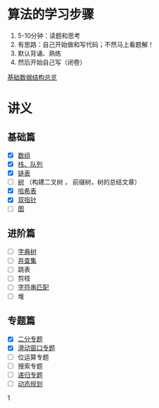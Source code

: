 # 算法的学习步骤

1. 5-10分钟：读题和思考
2. 有思路：自己开始做和写代码；不然马上看题解！
3. 默认背诵、熟练
4. 然后开始自己写（闭卷）

[基础数据结构总览](https://github.com/leetcode-pp/91alg-2/blob/master/lecture/basic-01.md)

# 讲义

## 基础篇

- [x] [数组](/leetcode/讲义/基础篇/数组.md)
- [x] [栈、队列](/leetcode/讲义/基础篇/栈、队列.md)
- [x] [链表](/leetcode/讲义/基础篇/链表.md)
- [ ] [树](/leetcode/讲义/基础篇/树.md) （构建二叉树 ， 前缀树，树的总结文章）
- [x] [哈希表](/leetcode/讲义/基础篇/哈希表.md)
- [x] [双指针](/leetcode/讲义/基础篇/双指针.md)
- [ ] [图](/leetcode/讲义/基础篇/图.md)

## 进阶篇

- [ ] [字典树](/leetcode/讲义/进阶篇/字典树.md)
- [ ] [并查集](/leetcode/讲义/进阶篇/并查集.md)
- [ ] 跳表
- [ ] 剪枝
- [ ] [字符串匹配](/leetcode/讲义/进阶篇/字符串匹配.md)
- [ ] 堆

## 专题篇

- [x] [二分专题](/leetcode/讲义/专题篇/二分查找.md)
- [x] [滑动窗口专题](/leetcode/讲义/专题篇/滑动窗口.md)
- [ ] 位运算专题
- [ ] 搜索专题
- [ ] [递归专题](/leetcode/讲义/专题篇/递归.md)
- [ ] [动态规划](/leetcode/讲义/专题篇/动态规划.md)

1